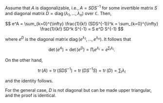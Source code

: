 Assume that $A$ is diagonalizable, i.e., $A = SDS^{-1}$ for some invertible matrix $S$ and diagonal matrix $D=\mathop{\mathrm{diag}}(\lambda_1, \ldots, \lambda_n)$ over $\mathbb{C}$. Then,

$$
e^A = \sum_{k=0}^{\infty} \frac{1}{k!} (SDS^{-1})^k = \sum_{k=0}^{\infty} \frac{1}{k!} SD^k S^{-1} = S e^D S^{-1}
$$

where $e^D$ is the diagonal matrix $\mathop{\mathrm{diag}}(e^{\lambda_1}, \ldots, e^{\lambda_n})$. It follows that 

$$
\det (e^A) = \det (e^D) = \prod_i e^{\lambda_i} = e^{\sum_i \lambda_i}.
$$

On the other hand, 

$$
\mathop{\mathrm{tr}}(A) = \mathop{\mathrm{tr}}(SDS^{-1}) = \mathop{\mathrm{tr}}(DS^{-1}S) = \mathop{\mathrm{tr}}(D) = \sum_{i} \lambda_i
$$

and the identity follows.

For the general case, $D$ is not diagonal but can be made upper triangular, and the proof is identical.
